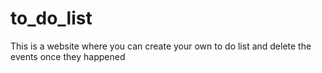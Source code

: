 # to_do_list
This is a website where you can create your own to do list and delete the events once they happened
